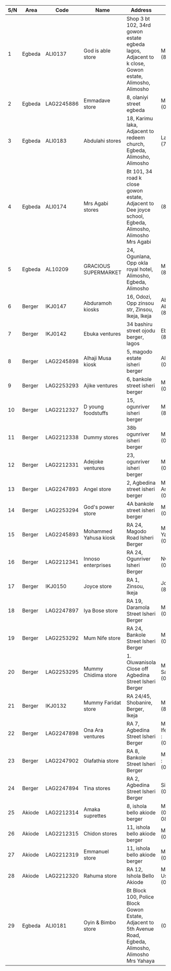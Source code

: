 | S/N | Area    | Code     | Name                  | Address                                                                                                                                                 | Contact               |
|-----|---------|----------|-----------------------|---------------------------------------------------------------------------------------------------------------------------------------------------------|-----------------------|
| 1   | Egbeda  | ALI0137  | God is able store     | Shop 3 bt 102, 34rd gowon estate egbeda lagos, Adjacent to k close, Gowon estate, Alimosho, Alimosho                                                  | Mrs Fayemi :(8064221409) |
| 2   | Egbeda  | LAG2245886 | Emmadave store        | 8, olaniyi street egbeda                                                                                                                               | Mrs Oladapo :(08028780402) |
| 3   | Egbeda  | ALI0183  | Abdulahi stores       | 18, Karimu laka, Adjacent to redeem church, Egbeda, Alimosho, Alimosho                                                                                  | Lawal Abdulahi :(7031258083) |
| 4 | Egbeda |  ALI0174 | Mrs Agabi stores    | Bt 101, 34 road k close gowon estate, Adjacent to Dee joyce school, Egbeda, Alimosho, Alimosho Mrs Agabi  |(8057422667) |
| 5   | Egbeda  | AL10209  | GRACIOUS SUPERMARKET  | 24, Ogunlana, Opp okla royal hotel, Alimosho, Egbeda, Alimosho                                                                                          | Mrs Olabisi :(8030448068) |
| 6   | Berger  | IKJ0147  | Abduramoh kiosks      | 16, Odozi, Opp zinsou str, Zinsou, Ikeja, Ikeja                                                                                                          | Abduramoh Abduramoh :(8000000000) |
| 7   | Berger  | IKJ0142  | Ebuka ventures        | 34 bashiru street ojodu berger, lagos                                                                                                                   | Ebuka :(8148055524)   |
| 8   | Berger  | LAG2245898 | Alhaji Musa kiosk     | 5, magodo estate isheri berger                                                                                                                          | Alhaji Musa :(07035932070) |
| 9   | Berger  | LAG2253293 | Ajike ventures        | 6, bankole street isheri berger                                                                                                                         | Mrs Ademisoye :(08055329490) |
| 10  | Berger  | LAG2212327 | D young foodstuffs    | 15, ogunriver isheri berger                                                                                                                             | Mercy :(8054873434)   |
| 11  | Berger  | LAG2212338 | Dummy stores          | 38b ogunriver isheri berger                                                                                                                             | Mrs Halim :(08033165906) |
| 12  | Berger  | LAG2212331 | Adejoke ventures      | 23, ogunriver isheri berger                                                                                                                             | Mrs Adejoke :(07081234123) |
| 13  | Berger  | LAG2247893 | Angel store           | 2, Agbedina street isheri berger                                                                                                                        | Mrs Issac Angela :(07035501461) |
| 14  | Berger  | LAG2253294 | God's power store     | 4A bankole street isheri berger                                                                                                                         | Mrs Taiwo :(08188445958) |
| 15  | Berger  | LAG2245893 | Mohammed Yahusa kiosk | RA 24, Magodo Road Isheri Berger                                                                                                                        | Mohammed Yahusa :(07019417363) |
| 16  | Berger  | LAG2212341 | Innoso enterprises    | RA 24, Ogunriver Isheri Berger                                                                                                                          | Nwoke Sunday :(09092295682) |
| 17  | Berger  | IKJ0150  | Joyce store           | RA 1, Zinsou, Ikeja                                                                                                                                     | Joyce Joyce :(8076247900) |
| 18  | Berger  | LAG2247897 | Iya Bose store        | RA 19, Daramola Street Isheri Berger                                                                                                                    | Mrs. Bose :(07036086751) |
| 19  | Berger  | LAG2253292 | Mum Nife store        | RA 24, Bankole Street Isheri Berger                                                                                                                     | Mrs Abudu :(08137933795) |
| 20  | Berger  | LAG2253295 | Mummy Chidima store   | 1. Oluwanisola Close off Agbedina Street Isheri Berger                                                                                                   | Mrs Mercy Samuel :(07084581617) |
| 21  | Berger  | IKJ0132  | Mummy Faridat store   | RA 24/45, Shobanire, Berger, Ikeja                                                                                                                      | Mum Faridat :(8020943085) |
| 22  | Berger  | LAG2247898 | Ona Ara ventures      | RA 7, Agbedina Street Isheri Berger                                                                                                                     | Mrs Ronke Ifeoluwa Samuel :(08068411066) |
| 23  | Berger  | LAG2247902 | Olafathia store       | RA 8, Bankole Street Isheri Berger                                                                                                                      | Mrs Nasirudeen :(07081861537) |
| 24  | Berger  | LAG2247894 | Tina stores           | RA 2, Agbedina Street Isheri Berger                                                                                                                     | Silver :(08147440280) |
| 25  | Akiode  | LAG2212314 | Amaka suprettes       | 8, ishola bello akiode berger                                                                                                                           | Mrs Amaka :(08052178634, 08120760279) |
| 26  | Akiode  | LAG2212315 | Chidon stores         | 11, ishola bello akiode berger                                                                                                                          | Mr Chidon :(09011443211) |
| 27  | Akiode  | LAG2212319 | Emmanuel store        | 11, ishola bello akiode berger                                                                                                                          | Mr Emmanuel :(08060357805) |
| 28  | Akiode  | LAG2212320 | Rahuma store          | RA 12, Ishola Bello Akiode                                                                                                                               | Mrs Fatima Usain :(08086864773) |
| 29 | Egbeda  | ALI0181  | Oyin & Bimbo store | Bt Block 100, Police Block Gowon Estate, Adjacent to 5th Avenue Road, Egbeda, Alimosho, Alimosho Mrs Yahaya  |(08140325592) |
